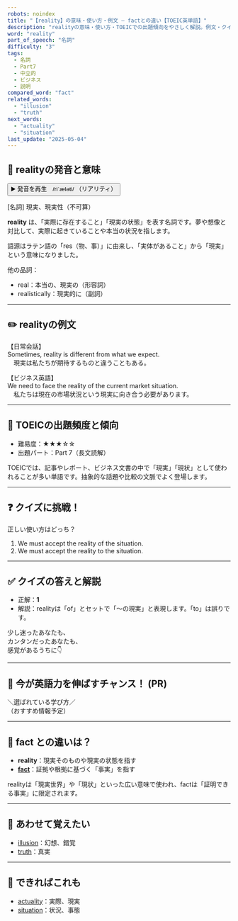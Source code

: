 ```yaml
---
robots: noindex
title: "【reality】の意味・使い方・例文 ― factとの違い【TOEIC英単語】"
description: "realityの意味・使い方・TOEICでの出題傾向をやさしく解説。例文・クイズ付きでfactとの違いもわかりやすく学べます。"
word: "reality"
part_of_speech: "名詞"
difficulty: "3"
tags:
  - 名詞
  - Part7
  - 中立的
  - ビジネス
  - 説明
compared_word: "fact"
related_words:
  - "illusion"
  - "truth"
next_words:
  - "actuality"
  - "situation"
last_update: "2025-05-04"
---
```


## 🔰 realityの発音と意味

<button class="play-audio" onclick="playTTS('reality')">
  <span class="play-audio-main">
    ▶️ 発音を再生　/riˈæləti/
  </span>
  <span class="play-audio-sub">
    （リアリティ）
  </span>
</button>

[名詞] 現実、現実性（不可算）

**reality** は、「実際に存在すること」「現実の状態」を表す名詞です。夢や想像と対比して、実際に起きていることや本当の状況を指します。

語源はラテン語の「res（物、事）」に由来し、「実体があること」から「現実」という意味になりました。

他の品詞：  
- real：本当の、現実の（形容詞）
- realistically：現実的に（副詞）

---

## ✏️ realityの例文

【日常会話】  
Sometimes, reality is different from what we expect.  
　現実は私たちが期待するものと違うこともある。

【ビジネス英語】  
We need to face the reality of the current market situation.  
　私たちは現在の市場状況という現実に向き合う必要があります。

---

## 🎯 TOEICの出題頻度と傾向

- 難易度：★★★☆☆
- 出題パート：Part 7（長文読解）

TOEICでは、記事やレポート、ビジネス文書の中で「現実」「現状」として使われることが多い単語です。抽象的な話題や比較の文脈でよく登場します。

---

## ❓ クイズに挑戦！

正しい使い方はどっち？

1. We must accept the reality of the situation.  
2. We must accept the reality to the situation.

---

## ✅ クイズの答えと解説

- 正解：**1**
- 解説：realityは「of」とセットで「～の現実」と表現します。「to」は誤りです。

少し迷ったあなたも、  
カンタンだったあなたも、  
感覚があるうちに👇️

---

## 🚀 今が英語力を伸ばすチャンス！ (PR)

<div class="info-center">
＼選ばれている学び方／<br>  
（おすすめ情報予定）
</div>

---

## 🤔  fact との違いは？

- **reality**：現実そのものや現実の状態を指す
- **[fact](/word/fact)**：証拠や根拠に基づく「事実」を指す

realityは「現実世界」や「現状」といった広い意味で使われ、factは「証明できる事実」に限定されます。

---

## 🧩 あわせて覚えたい

- [illusion](/word/illusion)：幻想、錯覚
- [truth](/word/truth)：真実

---

## 📖 できればこれも

- [actuality](/word/actuality)：実際、現実
- [situation](/word/situation)：状況、事態

<!-- cvid: aid25_bid31 -->

